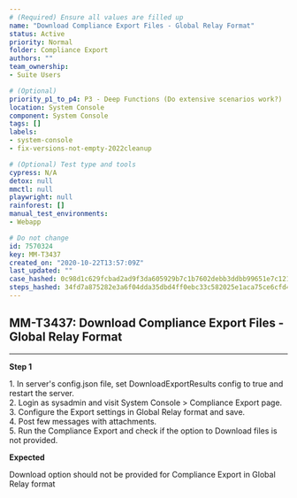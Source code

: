 ```yaml
---
# (Required) Ensure all values are filled up
name: "Download Compliance Export Files - Global Relay Format"
status: Active
priority: Normal
folder: Compliance Export
authors: ""
team_ownership: 
- Suite Users

# (Optional)
priority_p1_to_p4: P3 - Deep Functions (Do extensive scenarios work?)
location: System Console
component: System Console
tags: []
labels: 
- system-console
- fix-versions-not-empty-2022cleanup

# (Optional) Test type and tools
cypress: N/A
detox: null
mmctl: null
playwright: null
rainforest: []
manual_test_environments: 
- Webapp

# Do not change
id: 7570324
key: MM-T3437
created_on: "2020-10-22T13:57:09Z"
last_updated: ""
case_hashed: 0c98d1c629fcbad2ad9f3da605929b7c1b7602debb3ddbb99651e7c1213b3a3f480a5912f39a397fbcc95ca8e8570d30
steps_hashed: 34fd7a875282e3a6f04dda35dbd4ff0ebc33c582025e1aca75ce6cfd400ef6818cbb2cf0ab6d3778f3c9b178aa41a18b
---
```


<!-- (Auto-generated) Based on frontmatter's "key" and "name" -->

## MM-T3437: Download Compliance Export Files - Global Relay Format

---

**Step 1**

1\. In server's config.json file, set DownloadExportResults config to true and restart the server.\
2\. Login as sysadmin and visit System Console > Compliance Export page.\
3\. Configure the Export settings in Global Relay format and save.\
4\. Post few messages with attachments.\
5\. Run the Compliance Export and check if the option to Download files is not provided.

**Expected**

Download option should not be provided for Compliance Export in Global Relay format
